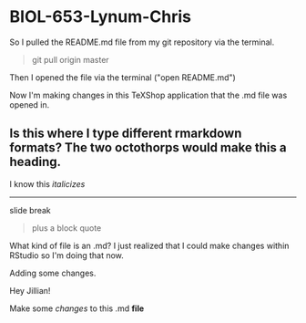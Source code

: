 # BIOL-653-Lynum-Chris


So I pulled the README.md file from my git repository via the terminal.

> git pull origin master

Then I opened the file via the terminal ("open README.md")

Now I'm making changes in this TeXShop application that the .md file was opened in.

## Is this where I type different rmarkdown formats? The two octothorps would make this a heading.

I know this *italicizes*

***

slide break

> plus a block quote 

What kind of file is an .md? I just realized that I could make changes within RStudio so I'm doing that now.

Adding some changes.

Hey Jillian!

Make some *changes* to this .md **file**